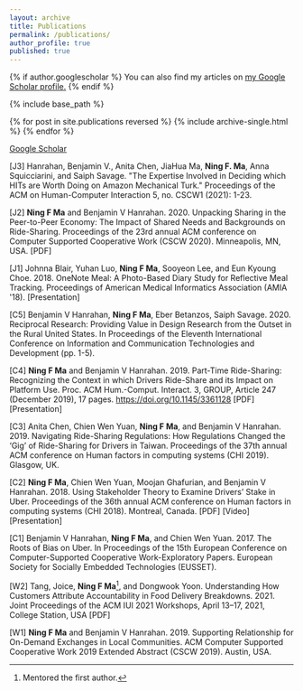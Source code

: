 ```yaml
---
layout: archive
title: Publications
permalink: /publications/
author_profile: true
published: true
---
```


{% if author.googlescholar %}
  You can also find my articles on <u><a href="{{https://scholar.google.com/?inst=17001591832933267808}}">my Google Scholar profile</a>.</u>
{% endif %}

{% include base_path %}

{% for post in site.publications reversed %}
  {% include archive-single.html %}
{% endfor %}

[Google Scholar](https://scholar.google.com/?inst=17001591832933267808)

[J3] Hanrahan, Benjamin V., Anita Chen, JiaHua Ma, **Ning F. Ma**, Anna Squicciarini, and Saiph Savage. "The Expertise Involved in Deciding which HITs are Worth Doing on Amazon Mechanical Turk." Proceedings of the ACM on Human-Computer Interaction 5, no. CSCW1 (2021): 1-23.

[J2] **Ning F Ma** and Benjamin V Hanrahan. 2020. Unpacking Sharing in the Peer-to-Peer Economy: The Impact of Shared Needs and Backgrounds on Ride-Sharing. Proceedings of the 23rd annual ACM conference on Computer Supported Cooperative Work (CSCW 2020). Minneapolis, MN, USA. [PDF]

[J1] Johnna Blair, Yuhan Luo, **Ning F Ma**, Sooyeon Lee, and Eun Kyoung Choe. 2018. OneNote Meal: A Photo-Based Diary Study for Reflective Meal Tracking. Proceedings of American Medical Informatics Association (AMIA '18). [Presentation]

[C5] Benjamin V Hanrahan, **Ning F Ma**, Eber Betanzos, Saiph Savage. 2020. Reciprocal Research: Providing Value in Design Research from the Outset in the Rural United States. In Proceedings of the Eleventh International Conference on Information and Communication Technologies and Development (pp. 1-5).

[C4] **Ning F Ma** and Benjamin V Hanrahan. 2019. Part-Time Ride-Sharing: Recognizing the Context in which Drivers Ride-Share and its Impact on Platform Use. Proc. ACM Hum.-Comput. Interact. 3, GROUP, Article 247 (December 2019), 17 pages. https://doi.org/10.1145/3361128 [PDF][Presentation]

[C3] Anita Chen, Chien Wen Yuan, **Ning F Ma**, and Benjamin V Hanrahan. 2019. Navigating Ride-Sharing Regulations: How Regulations Changed the ‘Gig’ of Ride-Sharing for Drivers in Taiwan. Proceedings of the 37th annual ACM conference on Human factors in computing systems (CHI 2019). Glasgow, UK. 

[C2] **Ning F Ma**, Chien Wen Yuan, Moojan Ghafurian, and Benjamin V Hanrahan. 2018. Using Stakeholder Theory to Examine Drivers’ Stake in Uber. Proceedings of the 36th annual ACM conference on Human factors in computing systems (CHI 2018). Montreal, Canada. [PDF] [Video][Presentation]

[C1] Benjamin V Hanrahan, **Ning F Ma**, and Chien Wen Yuan. 2017. The Roots of Bias on Uber. In Proceedings of the 15th European Conference on Computer-Supported Cooperative Work-Exploratory Papers. European Society for Socially Embedded Technologies (EUSSET).

[W2] Tang, Joice, **Ning F Ma**[^1], and Dongwook Yoon. Understanding How Customers Attribute Accountability in Food Delivery Breakdowns. 2021. Joint Proceedings of the ACM IUI 2021 Workshops, April 13–17, 2021, College Station, USA [PDF]

[W1] **Ning F Ma** and Benjamin V Hanrahan. 2019. Supporting Relationship for On-Demand Exchanges in Local Communities. ACM Computer Supported Cooperative Work 2019 Extended Abstract (CSCW 2019). Austin, USA. 

[^1]: Mentored the first author.

